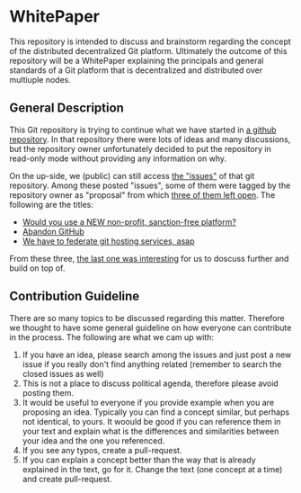 # WhitePaper

This repository is intended to discuss and brainstorm regarding the concept of the distributed decentralized Git platform.
Ultimately the outcome of this repository will be a WhitePaper explaining the principals and general standards of a Git platform that is decentralized and distributed over multiuple nodes.


## General Description

This Git repository is  trying to continue what we have started in [a github repository](https://github.com/1995parham/github-do-not-ban-us). In that repository there were lots of ideas and many discussions, but the repository owner unfortunately decided to put the repository in read-only mode without providing any information on why.

On the up-side, we (public) can still access [the "issues"](https://github.com/1995parham/github-do-not-ban-us/issues) of that git repository. Among these posted "issues", some of them were tagged by the repository owner as "proposal" from which [three of them left open](https://github.com/1995parham/github-do-not-ban-us/issues?q=is%3Aissue+is%3Aopen+label%3Aproposal). The following are the titles:

- [Would you use a NEW non-profit, sanction-free platform?](https://github.com/1995parham/github-do-not-ban-us/issues/1375)
- [Abandon GitHub](https://github.com/1995parham/github-do-not-ban-us/issues/926)
- [We have to federate git hosting services, asap](https://github.com/1995parham/github-do-not-ban-us/issues/629)

From these three, [the last one was interesting](https://web.archive.org/web/20190802161718/https://github.com/1995parham/github-do-not-ban-us/issues/629) for us to doscuss further and build on top of.


## Contribution Guideline

There are so many topics to be discussed regarding this matter. Therefore we thought to have some general guideline on how everyone can contribute in the process. The following are what we cam up with:

1. If you have an idea, please search among the issues and just post a new issue if you really don't find anything related (remember to search the closed issues as well)
2. This is not a place to discuss political agenda, therefore please avoid posting them.
3. It would be useful to everyone if you provide example when you are proposing an idea. Typically you can find a concept similar, but perhaps not identical, to yours. It woould be good if you can reference them in your text and explain what is the differences and similarities between your idea and the one you referenced.
4. If you see any typos, create a pull-request.
5. If you can explain a concept better than the way that is already explained in the text, go for it. Change the text (one concept at a time) and create pull-request.



